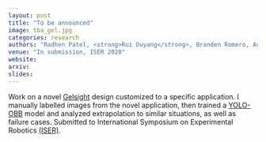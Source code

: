 ```yaml
---
layout: post
title: "To be announced"
image: tba_gel.jpg 
categories: research
authors: "Radhen Patel, <strong>Rui Ouyang</strong>, Branden Romero, Achu Wilson, Edward Adelson"
venue: "In submission, ISER 2020"
website: 
arxiv: 
slides: 
---
```


Work on a novel [Gelsight](http://people.csail.mit.edu/kimo/gelsight/) design customized to a specific application. I manually labelled images from the novel application, then trained a [YOLO-OBB](https://github.com/heshameraqi/yolo-obb-roadway-features-OLD/) model and analyzed extrapolation to similar situations, as well as failure cases. Submitted to International Symposium on Experimental Robotics [(ISER)](http://iser2020.org/).

